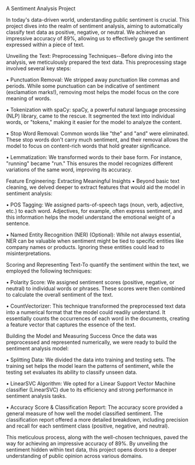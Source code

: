 
A Sentiment Analysis Project

In today's data-driven world, understanding public sentiment is crucial. This project dives into the realm of sentiment analysis, aiming to automatically classify text data as positive, negative, or neutral. We achieved an impressive accuracy of 89%, allowing us to effectively gauge the sentiment expressed within a piece of text.

Unveiling the Text: 
Preprocessing Techniques--Before diving into the analysis, we meticulously prepared the text data. This preprocessing stage involved several key steps:

•	Punctuation Removal: We stripped away punctuation like commas and periods. While some punctuation can be indicative of sentiment (exclamation marks!), removing most helps the model focus on the core meaning of words.

•	Tokenization with spaCy: spaCy, a powerful natural language processing (NLP) library, came to the rescue. It segmented the text into individual words, or "tokens," making it easier for the model to analyze the content.

•	Stop Word Removal: Common words like "the" and "and" were eliminated. These stop words don't carry much sentiment, and their removal allows the model to focus on content-rich words that hold greater significance.

•	Lemmatization: We transformed words to their base form. For instance, "running" became "run." This ensures the model recognizes different variations of the same word, improving its accuracy.

Feature Engineering: Extracting Meaningful Insights
•	Beyond basic text cleaning, we delved deeper to extract features that would aid the model in sentiment analysis:

•	POS Tagging: We assigned parts-of-speech tags (noun, verb, adjective, etc.) to each word.  Adjectives, for example, often express sentiment, and this information helps the model understand the emotional weight of a sentence.

•	Named Entity Recognition (NER) (Optional):  While not always essential, NER can be valuable when sentiment might be tied to specific entities like company names or products. Ignoring these entities could lead to misinterpretations.

Scoring and Representing Text-To quantify the sentiment within the text, we employed the following techniques:

•	Polarity Score: We assigned sentiment scores (positive, negative, or neutral) to individual words or phrases. These scores were then combined to calculate the overall sentiment of the text.

•	CountVectorizer: This technique transformed the preprocessed text data into a numerical format that the model could readily understand. It essentially counts the occurrences of each word in the documents, creating a feature vector that captures the essence of the text.

Building the Model and Measuring Success
Once the data was preprocessed and represented numerically, we were ready to build the sentiment analysis model:

•	Splitting Data: We divided the data into training and testing sets. The training set helps the model learn the patterns of sentiment, while the testing set evaluates its ability to classify unseen data.

•	LinearSVC Algorithm:  We opted for a Linear Support Vector Machine classifier (LinearSVC) due to its efficiency and strong performance in sentiment analysis tasks.

•	Accuracy Score & Classification Report:  The accuracy score provided a general measure of how well the model classified sentiment.  The classification report offered a more detailed breakdown, including precision and recall for each sentiment class (positive, negative, and neutral).

This meticulous process, along with the well-chosen techniques, paved the way for achieving an impressive accuracy of 89%. By unveiling the sentiment hidden within text data, this project opens doors to a deeper understanding of public opinion across various domains.
